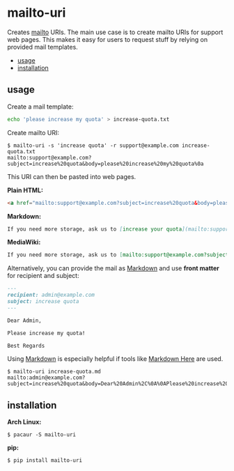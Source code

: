 mailto-uri
==========

Creates [mailto][mailto] URIs. The main use case is to create mailto URIs for
support web pages. This makes it easy for users to request stuff by relying on
provided mail templates.

<!-- toc -->

- [usage](#usage)
- [installation](#installation)

<!-- tocstop -->

usage
-----

Create a mail template:

```bash
echo 'please increase my quota' > increase-quota.txt
```

Create mailto URI:

```console
$ mailto-uri -s 'increase quota' -r support@example.com increase-quota.txt
mailto:support@example.com?subject=increase%20quota&body=please%20increase%20my%20quota%0a
```

This URI can then be pasted into web pages.

**Plain HTML:**

```html
<a href="mailto:support@example.com?subject=increase%20quota&body=please%20increase%20my%20quota%0a">increase quota</a>
```

**Markdown:**

```markdown
If you need more storage, ask us to [increase your quota](mailto:support@example.com?subject=increase%20quota&body=please%20increase%20my%20quota%0a).
```

**MediaWiki:**

```mediawiki
If you need more storage, ask us to [mailto:support@example.com?subject=increase%20quota&body=please%20increase%20my%20quota%0a increase your quota].
```

Alternatively, you can provide the mail as [Markdown][] and use **front
matter** for recipient and subject:

```md
---
recipient: admin@example.com
subject: increase quota
---

Dear Admin,

Please increase my quota!

Best Regards
```

Using [Markdown][] is especially helpful if tools like [Markdown Here][] are
used.

```console
$ mailto-uri increase-quota.md
mailto:admin@example.com?subject=increase%20quota&body=Dear%20Admin%2C%0A%0APlease%20increase%20my%20quota%21%0A%0ABest%20Regards
```

installation
------------

**Arch Linux:**

```console
$ pacaur -S mailto-uri
```

**pip:**

```console
$ pip install mailto-uri
```


[mailto]: https://en.wikipedia.org/wiki/Mailto
[Markdown]: https://en.wikipedia.org/wiki/Markdown
[Markdown Here]: https://markdown-here.com/
